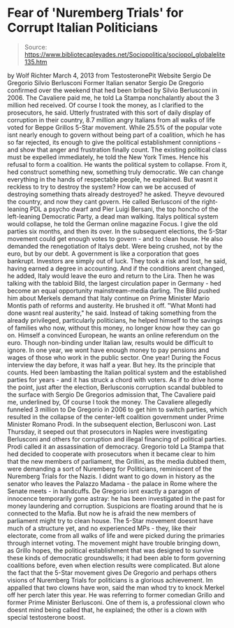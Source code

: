 # Fear of 'Nuremberg Trials' for Corrupt Italian Politicians

> Source: https://www.bibliotecapleyades.net/Sociopolitica/sociopol_globalelite135.htm

by Wolf Richter
March 4, 2013
from
TestosteronePit Website
Sergio De Gregorio
Silvio Berlusconi
Former Italian senator Sergio De Gregorio
confirmed over the weekend that hed been bribed by Silvio Berlusconi
in 2006.
The Cavaliere paid me, he told
La Stampa nonchalantly about the 3 million hed received. Of
course I took the money, as I clarified to the prosecutors, he said.
Utterly frustrated with this sort of daily
display of corruption in their country, 8.7 million angry Italians from all
walks of life voted for Beppe Grillos 5-Star movement.
While 25.5% of the popular vote isnt nearly
enough to govern without being part of a coalition, which he has so far
rejected, its enough to give the political establishment conniptions - and
show that anger and frustration finally count.
The existing political class must be
expelled immediately, he told the
New York Times.
Hence his refusal to form a coalition. He wants
the political system to collapse.
From it, hed construct something new,
something truly democratic.
We can change everything in the hands of
respectable people, he explained.
But wasnt it reckless to try to destroy the
system?
How can we be accused of destroying
something thats already destroyed? he asked. Theyve devoured the
country, and now they cant govern.
He called Berlusconi of the right-leaning PDL a
psycho dwarf and Pier Luigi Bersani, the top honcho of the left-leaning
Democratic Party,
a dead man walking.
Italys political system would collapse, he told
the German online magazine
Focus.
I give the old parties six months, and then
its over.
In the subsequent elections, the 5-Star movement
could get enough votes to govern - and to clean house.
He also demanded the renegotiation of Italys
debt.
Were being crushed, not by the euro, but
by our debt.
A government is like a corporation that goes
bankrupt. Investors are simply out of luck.
They took a risk and lost, he said, having
earned a degree in accounting. And if the conditions arent changed, he
added, Italy would leave the euro and return to the Lira.
Then he was talking with the tabloid
Bild, the largest circulation paper in Germany - hed become an equal
opportunity mainstream-media darling. The Bild pushed him about
Merkels demand that Italy continue on Prime Minister Mario Montis path of
reforms and austerity.
He brushed it off.
"What Monti had done wasnt real austerity," he
said.
Instead of taking something from the
already privileged, particularly politicians, he helped himself to the
savings of families who now, without this money, no longer know how they
can go on.
Himself a convinced European, he wants an
online referendum on the euro.
Though non-binding under Italian law, results
would be difficult to ignore.
In one year, we wont have enough money to
pay pensions and wages of those who work in the public sector.
One year!
During the Focus interview the day before, it was half a year. But hey. Its
the principle that counts. Hed been lambasting the Italian political
system and the established parties for years - and it has struck a chord
with voters.
As if to drive home the point, just after the
election, Berlusconis corruption scandal bubbled to the surface with Sergio
De Gregorios admission that,
The Cavaliere paid me, underlined
by, Of course I took the money.
The Cavaliere allegedly funneled 3
million to De Gregorio in 2006 to get him to switch parties, which resulted
in the collapse of the center-left coalition government under Prime Minister
Romano Prodi.
In the subsequent election, Berlusconi won. Last
Thursday, it seeped out that prosecutors in Naples were investigating
Berlusconi and others for corruption and illegal financing of political
parties.
Prodi called it an assassination of democracy.
Gregorio told
La Stampa that hed decided to cooperate with prosecutors when it became
clear to him that the new members of parliament, the Grillini, as the media
dubbed them, were demanding a sort of Nuremberg for Politicians,
reminiscent of
the Nuremberg Trials for the Nazis.
I didnt want to go down in history as the
senator who leaves the Palazzo Madama - the palace in Rome where the
Senate meets - in handcuffs.
De Gregorio isnt exactly a paragon of innocence
temporarily gone astray: he has been investigated in the past for money
laundering and corruption.
Suspicions are floating around that he is
connected to the Mafia. But now he is afraid the new members of parliament
might try to clean house. The 5-Star movement doesnt have much of a
structure yet, and no experienced MPs - they, like their electorate, come
from all walks of life and were picked during the primaries through internet
voting.
The movement might have trouble bringing down,
as Grillo hopes, the political establishment that was designed to survive
these kinds of democratic groundswells; it had been able to form governing
coalitions before, even when election results were complicated.
But alone the fact that the 5-Star movement
gives De Gregorio and perhaps others visions of Nuremberg Trials for
politicians is a glorious achievement.
Im appalled that two clowns have won,
said the man whod try to knock Merkel off her perch later this year.
He was referring to former comedian Grillo and
former Prime Minister Berlusconi.
One of them is,
a professional clown who doesnt mind being
called that, he explained; the other is a clown with special
testosterone boost.
